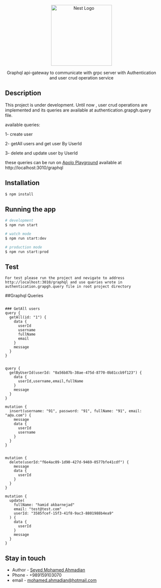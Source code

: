<p align="center">
  <a href="http://nestjs.com/" target="blank"><img src="https://nestjs.com/img/logo-small.svg" width="200" alt="Nest Logo" /></a>
</p>

[circleci-image]: https://img.shields.io/circleci/build/github/nestjs/nest/master?token=abc123def456
[circleci-url]: https://circleci.com/gh/nestjs/nest

  <p align="center"> Graphql api-gateway to communicate with grpc server with Authentication and user crud operation service 
    <p align="center">

## Description

This project is under development. Until now , user crud operations are implemented and its queries are available at authentication.grapgh.query file.

available queries:

1- create user

2- getAll users and get user By UserId

3- delete and update user by UserId


these queries can be run on [Apolo Playground](http://localhost:3010/graphql) available at http://localhost:3010/graphql


## Installation

```bash
$ npm install
```

## Running the app

```bash
# development
$ npm run start

# watch mode
$ npm run start:dev

# production mode
$ npm run start:prod
```

## Test
```
For test please run the project and nevigate to address http://localhost:3010/graphql and use queries wrote in authentication.grapgh.query file in root project directory
```


##Graphql Queries
```

### GetAll users
query {
  getAll(id: "1") {
    data {
      userId
      username
      fullName
      email
    }
    message
  }
}


query {
  getByUserId(userId: "0a56b87b-38ae-475d-8770-0b81ccb9f123") {
    data {
      userId,username,email,fullName
    }
    message
  }
}

mutation {
  insert(username: "91", password: "91", fullName: "91", email: "a@a.com") {
    message
    data {
      userId
      username
    }
  }
}


mutation {
  delete(userId:"f6e4ac09-1d90-427d-9469-0577bfe41cdf") {
    message
    data {
      userId
    }
  }
}

mutation {
  update(
    fullName: "hamid akbarnejad"
    email: "test@test.com"
    userId: "3585fcef-15f3-41f8-9ac3-8801988b4ea9"
  ) {
    data {
      userId
    }
    message
  }
}

```



## Stay in touch

- Author - [Seyed Mohamed Ahmadian]()
- Phone  - +989159103070
- email  - mohamed.ahmadian@hotmail.com
